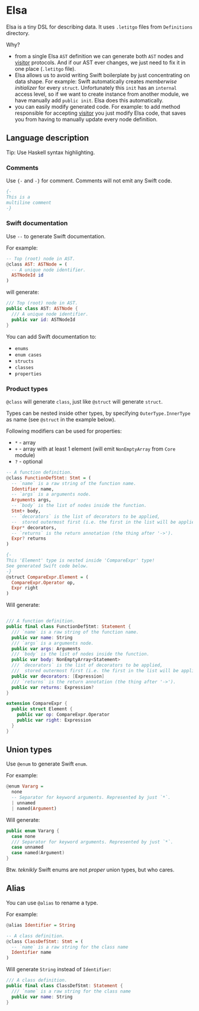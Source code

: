 # Elsa

Elsa is a tiny DSL for describing data. It uses  `.letitgo` files from `Definitions` directory.

Why?
- from a single Elsa `AST` definition we can generate both `AST` nodes and [visitor](https://en.wikipedia.org/wiki/Visitor_pattern) protocols. And if our AST ever changes, we just need to fix it in one place (`.letitgo` file).
- Elsa allows us to avoid writing Swift boilerplate by just concentrating on data shape. For example: Swift automatically creates *memberwise initializer* for every `struct`. Unfortunately this `init` has an `internal` access level, so if we want to create instance from another module, we have manually add `public init`. Elsa does this automatically.
- you can easily modify generated code. For example: to add method responsible for accepting [visitor](https://en.wikipedia.org/wiki/Visitor_pattern) you just modify Elsa code, that saves you from having to manually update every node definition.

## Language description

Tip: Use Haskell syntax highlighting.

### Comments
Use `{-` and `-}` for comment. Comments will not emit any Swift code.
```haskell
{-
This is a
multiline comment
-}
```

### Swift documentation
Use `--` to generate Swift documentation.

For example:
```haskell
-- Top (root) node in AST.
@class AST: ASTNode = (
  -- A unique node identifier.
  ASTNodeId id
)
```

will generate:
```Swift
/// Top (root) node in AST.
public class AST: ASTNode {
  /// A unique node identifier.
  public var id: ASTNodeId
}
```

You can add Swift documentation to:
- `enums`
- `enum cases`
- `structs`
- `classes`
- `properties`

### Product types

`@class` will generate `class`, just like `@struct` will generate `struct`.

Types can be nested inside other types, by specifying `OuterType.InnerType` as name (see `@struct` in the example below).

Following modifiers can be used for properties:
- `*` - array
- `+` - array with at least 1 element (will emit `NonEmptyArray` from `Core` module)
- `?` - optional

```haskell
-- A function definition.
@class FunctionDefStmt: Stmt = (
  -- `name` is a raw string of the function name.
  Identifier name,
  -- `args` is a arguments node.
  Arguments args,
  -- `body` is the list of nodes inside the function.
  Stmt+ body,
  -- `decorators` is the list of decorators to be applied,
  --  stored outermost first (i.e. the first in the list will be applied last).
  Expr* decorators,
  -- `returns` is the return annotation (the thing after '->').
  Expr? returns
)

{-
This 'Element' type is nested inside 'CompareExpr' type!
See generated Swift code below.
-}
@struct CompareExpr.Element = (
  CompareExpr.Operator op,
  Expr right
)
```

Will generate:
```Swift

/// A function definition.
public final class FunctionDefStmt: Statement {
  /// `name` is a raw string of the function name.
  public var name: String
  /// `args` is a arguments node.
  public var args: Arguments
  /// `body` is the list of nodes inside the function.
  public var body: NonEmptyArray<Statement>
  /// `decorators` is the list of decorators to be applied,
  ///  stored outermost first (i.e. the first in the list will be applied last).
  public var decorators: [Expression]
  /// `returns` is the return annotation (the thing after '->').
  public var returns: Expression?
}

extension CompareExpr {
  public struct Element {
    public var op: CompareExpr.Operator
    public var right: Expression
  }
}
```

## Union types

Use `@enum` to generate Swift `enum`.

For example:
```haskell
@enum Vararg =
  none
  -- Separator for keyword arguments. Represented by just `*`.
  | unnamed
  | named(Argument)
```

Will generate:
```Swift
public enum Vararg {
  case none
  /// Separator for keyword arguments. Represented by just `*`.
  case unnamed
  case named(Argument)
}
```

Btw. *teknikly* Swift enums are not *proper* union types, but who cares.

## Alias

You can use `@alias` to rename a type.

For example:
```haskell
@alias Identifier = String

-- A class definition.
@class ClassDefStmt: Stmt = (
  -- `name` is a raw string for the class name
  Identifier name
)
```

Will generate `String` instead of `Identifier`:
```Swift
/// A class definition.
public final class ClassDefStmt: Statement {
  /// `name` is a raw string for the class name
  public var name: String
}
```
